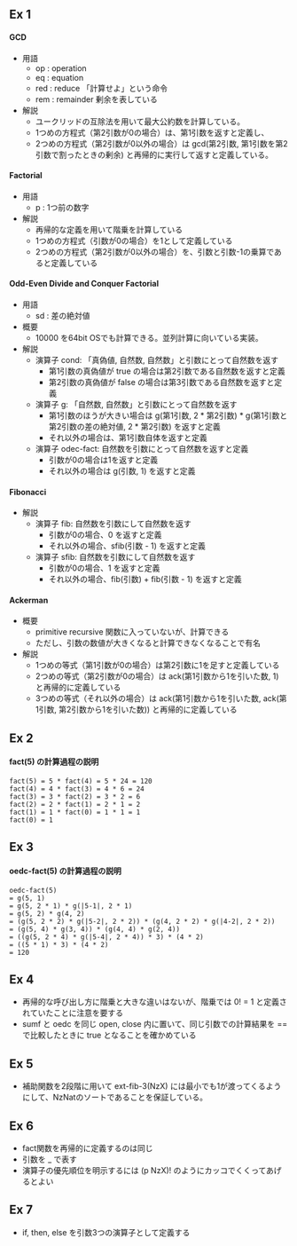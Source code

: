 ## Ex 1
#### GCD
- 用語
  - op : operation
  - eq : equation
  - red : reduce 「計算せよ」という命令
  - rem : remainder 剰余を表している
- 解説
  - ユークリッドの互除法を用いて最大公約数を計算している。
  - 1つめの方程式（第2引数が0の場合）は、第1引数を返すと定義し、
  - 2つめの方程式（第2引数が0以外の場合）は gcd(第2引数, 第1引数を第2引数で割ったときの剰余) と再帰的に実行して返すと定義している。

#### Factorial
- 用語
  - p : 1つ前の数字
- 解説
  - 再帰的な定義を用いて階乗を計算している
  - 1つめの方程式（引数が0の場合）を1として定義している
  - 2つめの方程式（第2引数が0以外の場合）を、引数と引数-1の乗算であると定義している

#### Odd-Even Divide and Conquer Factorial
- 用語
  - sd : 差の絶対値
- 概要
  - 10000 を64bit OSでも計算できる。並列計算に向いている実装。
- 解説
  - 演算子 cond: 「真偽値, 自然数, 自然数」と引数にとって自然数を返す
    - 第1引数の真偽値が true の場合は第2引数である自然数を返すと定義
    - 第2引数の真偽値が false の場合は第3引数である自然数を返すと定義
  - 演算子 g: 「自然数, 自然数」と引数にとって自然数を返す
    - 第1引数のほうが大きい場合は g(第1引数, 2 * 第2引数) * g(第1引数と第2引数の差の絶対値, 2 * 第2引数) を返すと定義
    - それ以外の場合は、第1引数自体を返すと定義
  - 演算子 odec-fact: 自然数を引数にとって自然数を返すと定義
    - 引数が0の場合は1を返すと定義
    - それ以外の場合は g(引数, 1) を返すと定義

#### Fibonacci
- 解説
  - 演算子 fib: 自然数を引数にして自然数を返す
    - 引数が0の場合、0 を返すと定義
    - それ以外の場合、sfib(引数 - 1) を返すと定義
  - 演算子 sfib: 自然数を引数にして自然数を返す
    - 引数が0の場合、1 を返すと定義
    - それ以外の場合、fib(引数) + fib(引数 - 1) を返すと定義

#### Ackerman
- 概要
  - primitive recursive 関数に入っていないが、計算できる
  - ただし、引数の数値が大きくなると計算できなくなることで有名
- 解説
  - 1つめの等式（第1引数が0の場合）は第2引数に1を足すと定義している
  - 2つめの等式（第2引数が0の場合）は ack(第1引数から1を引いた数, 1) と再帰的に定義している
  - 3つめの等式（それ以外の場合）は ack(第1引数から1を引いた数, ack(第1引数, 第2引数から1を引いた数)) と再帰的に定義している

## Ex 2
#### fact(5) の計算過程の説明
```
fact(5) = 5 * fact(4) = 5 * 24 = 120
fact(4) = 4 * fact(3) = 4 * 6 = 24
fact(3) = 3 * fact(2) = 3 * 2 = 6
fact(2) = 2 * fact(1) = 2 * 1 = 2
fact(1) = 1 * fact(0) = 1 * 1 = 1
fact(0) = 1
```

## Ex 3
#### oedc-fact(5) の計算過程の説明
```
oedc-fact(5)
= g(5, 1)
= g(5, 2 * 1) * g(|5-1|, 2 * 1)
= g(5, 2) * g(4, 2)
= (g(5, 2 * 2) * g(|5-2|, 2 * 2)) * (g(4, 2 * 2) * g(|4-2|, 2 * 2))
= (g(5, 4) * g(3, 4)) * (g(4, 4) * g(2, 4))
= ((g(5, 2 * 4) * g(|5-4|, 2 * 4)) * 3) * (4 * 2)
= ((5 * 1) * 3) * (4 * 2)
= 120
```

## Ex 4
* 再帰的な呼び出し方に階乗と大きな違いはないが、階乗では 0! = 1 と定義されていたことに注意を要する
* sumf と oedc を同じ open, close 内に置いて、同じ引数での計算結果を == で比較したときに true となることを確かめている

## Ex 5
* 補助関数を2段階に用いて ext-fib-3(NzX) には最小でも1が渡ってくるようにして、NzNatのソートであることを保証している。

## Ex 6
* fact関数を再帰的に定義するのは同じ
* 引数を _ で表す
* 演算子の優先順位を明示するには (p NzX)! のようにカッコでくくってあげるとよい

## Ex 7
* if, then, else を引数3つの演算子として定義する
